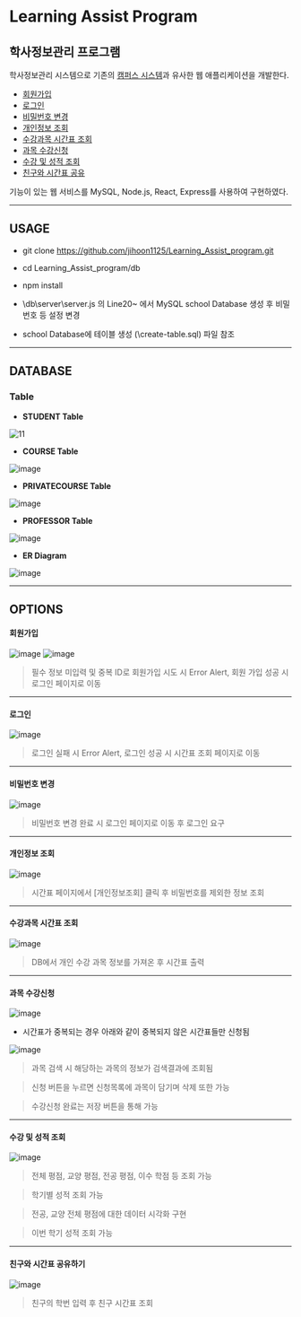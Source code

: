 # Learning Assist Program
## 학사정보관리 프로그램

학사정보관리 시스템으로 기존의 [캠퍼스 시스템](https://klas.kw.ac.kr/)과 유사한 웹 애플리케이션을 개발한다. 
  * [회원가입](#회원가입) 
  * [로그인](#로그인) 
  * [비밀번호 변경](#비밀번호-변경)
  * [개인정보 조회](#개인정보-조회)
  * [수강과목 시간표 조회](#수강과목-시간표-조회) 
  * [과목 수강신청](#과목-수강신청)
  * [수강 및 성적 조회](#수강-및-성적-조회) 
  * [친구와 시간표 공유](#친구와-시간표-공유하기)

기능이 있는 웹 서비스를 MySQL, Node.js, React, Express를 사용하여 구현하였다. 

-----------
## USAGE
* git clone https://github.com/jihoon1125/Learning_Assist_program.git

* cd Learning_Assist_program/db

* npm install

* \db\server\server.js 의 Line20~ 에서 MySQL school Database 생성 후 비밀번호 등 설정 변경

* school Database에 테이블 생성 (\create-table.sql) 파일 참조



----------
## DATABASE
### Table
+ **STUDENT Table**

![11](https://user-images.githubusercontent.com/59654033/117769840-2feb5d00-b26f-11eb-8cf3-02f17fc78994.PNG)

+ **COURSE Table**

![image](https://user-images.githubusercontent.com/59654033/117769981-590bed80-b26f-11eb-83cf-f98e5b4c49ab.png)

+ **PRIVATECOURSE Table**

![image](https://user-images.githubusercontent.com/59654033/117770027-66c17300-b26f-11eb-8dc3-7dec3ddcffa9.png)

+ **PROFESSOR Table**

![image](https://user-images.githubusercontent.com/59654033/117770068-7345cb80-b26f-11eb-84b6-1c7053b211ab.png)

+ **ER Diagram**

![image](https://user-images.githubusercontent.com/59654033/117770333-c1f36580-b26f-11eb-8337-89ce398e3c59.png)

---
## OPTIONS
#### 회원가입

![image](https://user-images.githubusercontent.com/59654033/117770697-3201eb80-b270-11eb-81ff-1391c38bd780.png)
![image](https://user-images.githubusercontent.com/59654033/117770711-37f7cc80-b270-11eb-8f34-5d02a1063583.png)

> 필수 정보 미입력 및 중복 ID로 회원가입 시도 시 Error Alert, 회원 가입 성공 시 로그인 페이지로 이동
___
#### 로그인

![image](https://user-images.githubusercontent.com/59654033/117771063-ab014300-b270-11eb-9521-fdb0b9c52f67.png)

> 로그인 실패 시 Error Alert, 로그인 성공 시 시간표 조회 페이지로 이동
___
#### 비밀번호 변경

![image](https://user-images.githubusercontent.com/59654033/117771150-c3715d80-b270-11eb-9f77-e247c2a00e60.png)

> 비밀번호 변경 완료 시 로그인 페이지로 이동 후 로그인 요구

___
#### 개인정보 조회

![image](https://user-images.githubusercontent.com/59654033/117772061-bd2fb100-b271-11eb-8acd-fe7179638773.png)

> 시간표 페이지에서 [개인정보조회] 클릭 후 비밀번호를 제외한 정보 조회

___
#### 수강과목 시간표 조회

![image](https://user-images.githubusercontent.com/59654033/117772114-cc166380-b271-11eb-80d9-10390fe35d20.png)

> DB에서 개인 수강 과목 정보를 가져온 후 시간표 출력

___
#### 과목 수강신청

![image](https://user-images.githubusercontent.com/59654033/117772404-1992d080-b272-11eb-9fc8-4e5f3d10a6bb.png)

  + 시간표가 중복되는 경우 아래와 같이 중복되지 않은 시간표들만 신청됨

![image](https://user-images.githubusercontent.com/59654033/117772508-39c28f80-b272-11eb-8358-b1cd16c8699d.png)

> 과목 검색 시 해당하는 과목의 정보가 검색결과에 조회됨

> 신청 버튼을 누르면 신청목록에 과목이 담기며 삭제 또한 가능

> 수강신청 완료는 저장 버튼을 통해 가능

___
#### 수강 및 성적 조회

![image](https://user-images.githubusercontent.com/59654033/117772949-b190ba00-b272-11eb-879d-32f17cb9a436.png)

> 전체 평점, 교양 평점, 전공 평점, 이수 학점 등 조회 가능

> 학기별 성적 조회 가능

> 전공, 교양 전체 평점에 대한 데이터 시각화 구현

> 이번 학기 성적 조회 가능

___
#### 친구와 시간표 공유하기

![image](https://user-images.githubusercontent.com/59654033/117773080-ddac3b00-b272-11eb-859d-60ade3248280.png)

> 친구의 학번 입력 후 친구 시간표 조회





